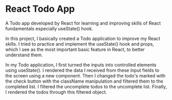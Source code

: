 <h1>React Todo App</h1>

A Todo app developed by React for learning and improving skills of React fundamentals especially useState() hook.

In this project, I basically created a Todo application to improve my React skills. I tried to practice and implement the useState() hook and props, which I see as the most important basic feature in React, to better understand them. 

In my Todo application, I first turned the inputs into controlled elements using useState(). I rendered the data I received from these input fields to the screen using a new component. Then I changed the todo's marked with the check button with the className manipulation and filtered them to the completed list. I filtered the uncomplete todos to the uncomplete list. Finally, I rendered the todos through this filtered object.

